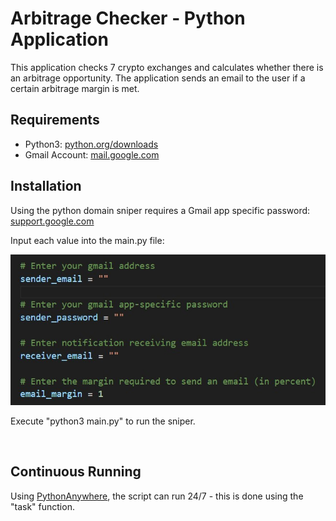 # Arbitrage Checker - Python Application

This application checks 7 crypto exchanges and calculates whether there is an arbitrage opportunity. The application sends an email to the user if a certain arbitrage margin is met.

## Requirements
- Python3: [python.org/downloads](https://www.python.org/downloads/)
- Gmail Account: [mail.google.com](https://mail.google.com/)


## Installation 
Using the python domain sniper requires a Gmail app specific password: [support.google.com](https://support.google.com/accounts/answer/185833)

Input each value into the main.py file:

![inputs in main.py file](img/inputs.jpg)

Execute "python3 main.py" to run the sniper.

<br>

## Continuous Running
Using [PythonAnywhere](https://pythonanywhere.com/), the script can run 24/7 - this is done using the "task" function. 